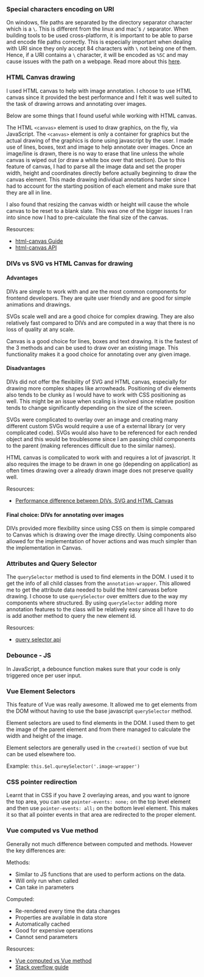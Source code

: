 ### Special characters encoding on URI

On windows, file paths are separated by the directory separator character which
is a `\`. This is different from the linux and mac's `/` separator. When
building tools to be used cross-platform, it is important to be able to parse
and encode file paths correctly. This is especially important when dealing with
URI since they only accept 84 characters with `\` not being one of them. Hence,
if a URI contains a `\` character, it will be encoded as `%5C` and may cause
issues with the path on a webpage. Read more about this
[here](https://stackoverflow.com/questions/1547899/which-characters-make-a-url-invalid).

### HTML Canvas drawing

I used HTML canvas to help with image annotation. I choose to use HTML canvas
since it provided the best performance and I felt it was well suited to the task
of drawing arrows and annotating over images.

Below are some things that I found useful while working with HTML canvas.

The HTML `<canvas>` element is used to draw graphics, on the fly, via
JavaScript. The `<canvas>` element is only a container for graphics but the
actual drawing of the graphics is done using javascript by the user. I made use
of lines, boxes, text and image to help annotate over images. Once an image/line
is drawn, there is no way to erase that line unless the whole canvas is wiped
out (or draw a white box over that section). Due to this feature of canvas, I
had to parse all the image data and set the proper width, height and coordinates
directly before actually beginning to draw the canvas element. This made drawing
individual annotations harder since I had to account for the starting position
of each element and make sure that they are all in line.

I also found that resizing the canvas width or height will cause the whole
canvas to be reset to a blank slate. This was one of the bigger issues I ran
into since now I had to pre-calculate the final size of the canvas.

Resources:

- [html-canvas Guide](https://www.w3schools.com/html/html5_canvas.asp)
- [html-canvas API](https://developer.mozilla.org/en-US/docs/Web/API/Canvas_API)

### DIVs vs SVG vs HTML Canvas for drawing

#### Advantages

DIVs are simple to work with and are the most common components for frontend
developers. They are quite user friendly and are good for simple animations and
drawings.

SVGs scale well and are a good choice for complex drawing. They are also
relatively fast compared to DIVs and are computed in a way that there is no loss
of quality at any scale.

Canvas is a good choice for lines, boxes and text drawing. It is the fastest of
the 3 methods and can be used to draw over an existing image. This functionality
makes it a good choice for annotating over any given image.

#### Disadvantages

DIVs did not offer the flexibility of SVG and HTML canvas, especially for
drawing more complex shapes like arrowheads. Positioning of div elements also
tends to be clunky as I would have to work with CSS positioning as well. This
might be an issue when scaling is involved since relative position tends to
change significantly depending on the size of the screen.

SVGs were complicated to overlay over an image and creating many different
custom SVGs would require a use of a external library (or very complicated
code). SVGs would also have to be referenced for each rended object and this
would be troublesome since I am passing child components to the parent (making
references difficult due to the similar names).

HTML canvas is complicated to work with and requires a lot of javascript. It
also requires the image to be drawn in one go (depending on application) as
often times drawing over a already drawn image does not preserve quality well.

Resources:

- [Performance difference between DIVs, SVG and HTML Canvas](https://stackoverflow.com/questions/5882716/html5-canvas-vs-svg-vs-div#:~:text=The%20short%20answer%3A&text=SVG%20objects%20are%20DOM%20objects,yourself%2C%20or%20use%20a%20library.)

#### Final choice: DIVs for annotating over images

DIVs provided more flexibility since using CSS on them is simple compared to
Canvas which is drawing over the image directly. Using components also allowed
for the implementation of hover actions and was much simpler than the
implementation in Canvas.

### Attributes and Query Selector

The `querySelector` method is used to find elements in the DOM. I used it to get
the info of all child classes from the `annotation-wrapper`. This allowed me to
get the attribute data needed to build the html canvass before drawing. I choose
to use `querySelector` over emitters due to the way my components where
structured. By using `querySelector` adding more annotation features to the
class will be relatively easy since all I have to do is add another method to
query the new element id.

Resources:

- [query selector api](https://developer.mozilla.org/en-US/docs/Web/API/Element/querySelector)

### Debounce - JS

In JavaScript, a debounce function makes sure that your code is only triggered
once per user input.

### Vue Element Selectors

This feature of Vue was really awesome. It allowed me to get elements from the
DOM without having to use the base javascript `querySelector` method.

Element selectors are used to find elements in the DOM. I used them to get the
image of the parent element and from there managed to calculate the width and
height of the image.

Element selectors are generally used in the `created()` section of vue but can
be used elsewhere too.

Example: `this.$el.qureySelector('.image-wrapper')`

### CSS pointer redirection

Learnt that in CSS if you have 2 overlaying areas, and you want to ignore the
top area, you can use `pointer-events: none;` on the top level element and then
use `pointer-events: all;` on the bottom level element. This makes it so that
all pointer events in that area are redirected to the proper element.

### Vue computed vs Vue method

Generally not much difference between computed and methods. However the key
differences are:

Methods:

- Similar to JS functions that are used to perform actions on the data.
- Will only run when called
- Can take in parameters

Computed:

- Re-rendered every time the data changes
- Properties are available in data store
- Automatically cached
- Good for expensive operations
- Cannot send parameters

Resources:

- [Vue computed vs Vue method](https://vuejs.org/v2/guide/computed.html#Computed-Properties)
- [Stack overflow guide](https://stackoverflow.com/questions/44350862/methods-vs-computed-in-vue#:~:text=The%20difference%20between%20computed%20and,every%20time%20it%20is%20called.)

